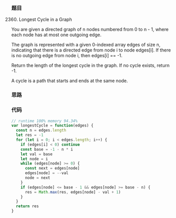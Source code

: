### 题目
2360. Longest Cycle in a Graph

You are given a directed graph of n nodes numbered from 0 to n - 1, where each node has at most one outgoing edge.

The graph is represented with a given 0-indexed array edges of size n, indicating that there is a directed edge from node i to node edges[i]. If there is no outgoing edge from node i, then edges[i] == -1.

Return the length of the longest cycle in the graph. If no cycle exists, return -1.

A cycle is a path that starts and ends at the same node.

### 思路

### 代码
```javascript
// runtime 100% memory 94.34%
var longestCycle = function(edges) {
  const n = edges.length
  let res = -1
  for (let i = 0; i < edges.length; i++) {
    if (edges[i] < 0) continue
    const base = -1 - n * i
    let val = base
    let node = i
    while (edges[node] >= 0) {
      const next = edges[node]
      edges[node] = --val
      node = next
    }
    if (edges[node] <= base - 1 && edges[node] >= base - n) {
      res = Math.max(res, edges[node] - val + 1)
    }
  }
  return res
}
```
